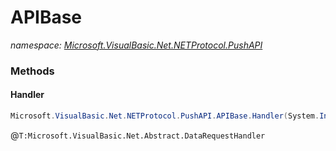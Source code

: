 ﻿# APIBase
_namespace: [Microsoft.VisualBasic.Net.NETProtocol.PushAPI](./index.md)_





### Methods

#### Handler
```csharp
Microsoft.VisualBasic.Net.NETProtocol.PushAPI.APIBase.Handler(System.Int64,Microsoft.VisualBasic.Net.Protocols.RequestStream,System.Net.IPEndPoint)
```
@``T:Microsoft.VisualBasic.Net.Abstract.DataRequestHandler``


